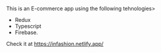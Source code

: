This is an E-commerce app using the following tehnologies>

- Redux
- Typescript
- Firebase.

Check it at https://infashion.netlify.app/
